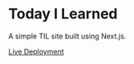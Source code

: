 # Today I Learned

A simple TIL site built using Next.js.

[Live Deployment](https://malviya.dev/TIL_nextjs/)

